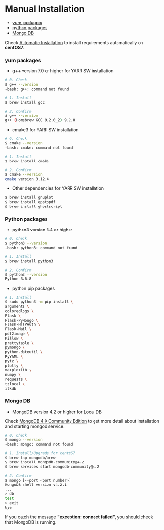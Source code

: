 # Manual Installation

- [yum packages](#yum-packages)
- [python packages](#python-packages)
- [Mongo DB](#mongo-db)

Check [Automatic Installation](automatic-install.md) to install requirements automatically on **centOS7**.

### yum packages

- g++ version 7.0 or higher for YARR SW installation

```bash
# 0. Check
$ g++ --version
-bash: g++: command not found

# 1. Install
$ brew install gcc

# 2. Confirm
$ g++ --version
g++ (Homebrew GCC 9.2.0_2) 9.2.0
```

- cmake3 for YARR SW installation

```bash
# 0. Check
$ cmake --version
-bash: cmake: command not found

# 1. Install
$ brew install cmake

# 2. Confirm
$ cmake --version
cmake version 3.12.4
```

- Other dependencies for YARR SW installation

```bash
$ brew install gnuplot
$ brew install epstopdf
$ brew install ghostscript
```

### Python packages

- python3 version 3.4 or higher

```bash
# 0. Check
$ python3 --version
-bash: python3: command not found

# 1. Install
$ brew install python3

# 2. Confirm
$ python3 --version
Python 3.6.8
```

- python pip packages

```bash
# 1. Install
$ sudo python3 -m pip install \
arguments \
coloredlogs \
Flask \
Flask-PyMongo \
Flask-HTTPAuth \
Flask-Mail \
pdf2image \
Pillow \
prettytable \
pymongo \
python-dateutil \
PyYAML \
pytz \
plotly \
matplotlib \
numpy \
requests \
tzlocal \
itkdb
```

### Mongo DB

- MongoDB version 4.2 or higher for Local DB

Check [MongoDB 4.X Community Edition](https://docs.mongodb.com/manual/installation/) to get more detail about installation and starting mongod service.

```bash
# 0. Check
$ mongo --version
-bash: mongo: command not found

# 1. Install/Upgrade for centOS7
$ brew tap mongodb/brew
$ brew install mongodb-community@4.2
$ brew services start mongodb-community@4.2

# 2. Confirm
$ mongo [--port <port number>]
MongoDB shell version v4.2.1
...
> db
test
> exit
bye
```

If you catch the message **"exception: connect failed"**, you should check that MongoDB is running.
